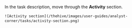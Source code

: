 In the task description, move through the **Activity** section.

    ![Activity section](/thehive/images/user-guides/analyst-corner/tasks/activity-section.png)
